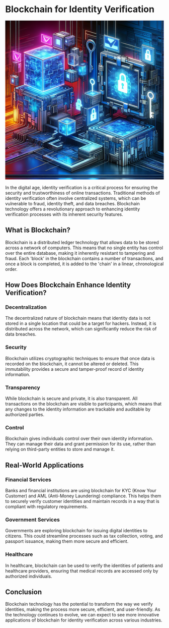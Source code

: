 # Blockchain for Identity Verification

![Blockchain Identity Verification Concept](https://raw.githubusercontent.com/Kanakjr/100-days-of-AI-Writing/main/images/Blockchain-for-Identity-Verification.png)

In the digital age, identity verification is a critical process for ensuring the security and trustworthiness of online transactions. Traditional methods of identity verification often involve centralized systems, which can be vulnerable to fraud, identity theft, and data breaches. Blockchain technology offers a revolutionary approach to enhancing identity verification processes with its inherent security features.

## What is Blockchain?

Blockchain is a distributed ledger technology that allows data to be stored across a network of computers. This means that no single entity has control over the entire database, making it inherently resistant to tampering and fraud. Each 'block' in the blockchain contains a number of transactions, and once a block is completed, it is added to the 'chain' in a linear, chronological order.

## How Does Blockchain Enhance Identity Verification?

### Decentralization

The decentralized nature of blockchain means that identity data is not stored in a single location that could be a target for hackers. Instead, it is distributed across the network, which can significantly reduce the risk of data breaches.

### Security

Blockchain utilizes cryptographic techniques to ensure that once data is recorded on the blockchain, it cannot be altered or deleted. This immutability provides a secure and tamper-proof record of identity information.

### Transparency

While blockchain is secure and private, it is also transparent. All transactions on the blockchain are visible to participants, which means that any changes to the identity information are trackable and auditable by authorized parties.

### Control

Blockchain gives individuals control over their own identity information. They can manage their data and grant permission for its use, rather than relying on third-party entities to store and manage it.

## Real-World Applications

### Financial Services

Banks and financial institutions are using blockchain for KYC (Know Your Customer) and AML (Anti-Money Laundering) compliance. This helps them to securely verify customer identities and maintain records in a way that is compliant with regulatory requirements.

### Government Services

Governments are exploring blockchain for issuing digital identities to citizens. This could streamline processes such as tax collection, voting, and passport issuance, making them more secure and efficient.

### Healthcare

In healthcare, blockchain can be used to verify the identities of patients and healthcare providers, ensuring that medical records are accessed only by authorized individuals.

## Conclusion

Blockchain technology has the potential to transform the way we verify identities, making the process more secure, efficient, and user-friendly. As the technology continues to evolve, we can expect to see more innovative applications of blockchain for identity verification across various industries.

